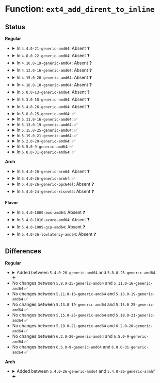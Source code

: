 # Function: <code>ext4_add_dirent_to_inline</code>

## Status
<b>Regular</b>
<ul>
<li>
<details>
<summary>In <code>4.4.0-21-generic-amd64</code>: Absent ❓</summary>

```json
{
  "name": "ext4_add_dirent_to_inline",
  "collision_type": "Unique Static",
  "inline_type": "Selective",
  "funcs": [
    {
      "addr": 18446744071581860624,
      "name": "ext4_add_dirent_to_inline",
      "external": false,
      "loc": "fs/ext4/inline.c:996",
      "file": "fs/ext4/inline.c",
      "inline": "not declared, inlined",
      "caller_inline": [],
      "caller_func": [
        "fs/ext4/inline.c:ext4_try_add_inline_entry",
        "fs/ext4/inline.c:ext4_try_add_inline_entry"
      ]
    }
  ],
  "symbols": [
    {
      "addr": 18446744071581860624,
      "name": "ext4_add_dirent_to_inline.isra.14",
      "section": ".text",
      "bind": "STB_LOCAL",
      "size": 296
    }
  ]
}
```
</details>
</li>
<li>
<details>
<summary>In <code>4.8.0-22-generic-amd64</code>: Absent ❓</summary>

```json
{
  "name": "ext4_add_dirent_to_inline",
  "collision_type": "Unique Static",
  "inline_type": "Selective",
  "funcs": [
    {
      "addr": 18446744071582056416,
      "name": "ext4_add_dirent_to_inline",
      "external": false,
      "loc": "fs/ext4/inline.c:997",
      "file": "fs/ext4/inline.c",
      "inline": "not declared, inlined",
      "caller_inline": [],
      "caller_func": [
        "fs/ext4/inline.c:ext4_try_add_inline_entry",
        "fs/ext4/inline.c:ext4_try_add_inline_entry"
      ]
    }
  ],
  "symbols": [
    {
      "addr": 18446744071582056416,
      "name": "ext4_add_dirent_to_inline.isra.14",
      "section": ".text",
      "bind": "STB_LOCAL",
      "size": 297
    }
  ]
}
```
</details>
</li>
<li>
<details>
<summary>In <code>4.10.0-19-generic-amd64</code>: Absent ❓</summary>

```json
{
  "name": "ext4_add_dirent_to_inline",
  "collision_type": "Unique Static",
  "inline_type": "Selective",
  "funcs": [
    {
      "addr": 18446744071582145504,
      "name": "ext4_add_dirent_to_inline",
      "external": false,
      "loc": "fs/ext4/inline.c:1015",
      "file": "fs/ext4/inline.c",
      "inline": "not declared, inlined",
      "caller_inline": [],
      "caller_func": [
        "fs/ext4/inline.c:ext4_try_add_inline_entry",
        "fs/ext4/inline.c:ext4_try_add_inline_entry"
      ]
    }
  ],
  "symbols": [
    {
      "addr": 18446744071582145504,
      "name": "ext4_add_dirent_to_inline.isra.13",
      "section": ".text",
      "bind": "STB_LOCAL",
      "size": 264
    }
  ]
}
```
</details>
</li>
<li>
<details>
<summary>In <code>4.13.0-16-generic-amd64</code>: Absent ❓</summary>

```json
{
  "name": "ext4_add_dirent_to_inline",
  "collision_type": "Unique Static",
  "inline_type": "Selective",
  "funcs": [
    {
      "addr": 18446744071581965344,
      "name": "ext4_add_dirent_to_inline",
      "external": false,
      "loc": "fs/ext4/inline.c:1018",
      "file": "fs/ext4/inline.c",
      "inline": "not declared, inlined",
      "caller_inline": [],
      "caller_func": [
        "fs/ext4/inline.c:ext4_try_add_inline_entry",
        "fs/ext4/inline.c:ext4_try_add_inline_entry"
      ]
    }
  ],
  "symbols": [
    {
      "addr": 18446744071581965344,
      "name": "ext4_add_dirent_to_inline.isra.12",
      "section": ".text",
      "bind": "STB_LOCAL",
      "size": 256
    }
  ]
}
```
</details>
</li>
<li>
<details>
<summary>In <code>4.15.0-20-generic-amd64</code>: Absent ❓</summary>

```json
{
  "name": "ext4_add_dirent_to_inline",
  "collision_type": "Unique Static",
  "inline_type": "Selective",
  "funcs": [
    {
      "addr": 18446744071582114384,
      "name": "ext4_add_dirent_to_inline",
      "external": false,
      "loc": "fs/ext4/inline.c:1009",
      "file": "fs/ext4/inline.c",
      "inline": "not declared, inlined",
      "caller_inline": [],
      "caller_func": [
        "fs/ext4/inline.c:ext4_try_add_inline_entry",
        "fs/ext4/inline.c:ext4_try_add_inline_entry"
      ]
    }
  ],
  "symbols": [
    {
      "addr": 18446744071582114384,
      "name": "ext4_add_dirent_to_inline.isra.13",
      "section": ".text",
      "bind": "STB_LOCAL",
      "size": 256
    }
  ]
}
```
</details>
</li>
<li>
<details>
<summary>In <code>4.18.0-10-generic-amd64</code>: Absent ❓</summary>

```json
{
  "name": "ext4_add_dirent_to_inline",
  "collision_type": "Unique Static",
  "inline_type": "Selective",
  "funcs": [
    {
      "addr": 18446744071582303312,
      "name": "ext4_add_dirent_to_inline",
      "external": false,
      "loc": "fs/ext4/inline.c:1012",
      "file": "fs/ext4/inline.c",
      "inline": "not declared, inlined",
      "caller_inline": [],
      "caller_func": [
        "fs/ext4/inline.c:ext4_try_add_inline_entry",
        "fs/ext4/inline.c:ext4_try_add_inline_entry"
      ]
    }
  ],
  "symbols": [
    {
      "addr": 18446744071582303312,
      "name": "ext4_add_dirent_to_inline.isra.15",
      "section": ".text",
      "bind": "STB_LOCAL",
      "size": 299
    }
  ]
}
```
</details>
</li>
<li>
<details>
<summary>In <code>5.0.0-13-generic-amd64</code>: Absent ❓</summary>

```json
{
  "name": "ext4_add_dirent_to_inline",
  "collision_type": "Unique Static",
  "inline_type": "Selective",
  "funcs": [
    {
      "addr": 18446744071582401936,
      "name": "ext4_add_dirent_to_inline",
      "external": false,
      "loc": "fs/ext4/inline.c:1015",
      "file": "fs/ext4/inline.c",
      "inline": "not declared, inlined",
      "caller_inline": [],
      "caller_func": [
        "fs/ext4/inline.c:ext4_try_add_inline_entry",
        "fs/ext4/inline.c:ext4_try_add_inline_entry"
      ]
    }
  ],
  "symbols": [
    {
      "addr": 18446744071582401936,
      "name": "ext4_add_dirent_to_inline.isra.15",
      "section": ".text",
      "bind": "STB_LOCAL",
      "size": 299
    }
  ]
}
```
</details>
</li>
<li>
<details>
<summary>In <code>5.3.0-18-generic-amd64</code>: Absent ❓</summary>

```json
{
  "name": "ext4_add_dirent_to_inline",
  "collision_type": "Unique Static",
  "inline_type": "Selective",
  "funcs": [
    {
      "addr": 18446744071582568064,
      "name": "ext4_add_dirent_to_inline",
      "external": false,
      "loc": "fs/ext4/inline.c:1015",
      "file": "fs/ext4/inline.c",
      "inline": "not declared, inlined",
      "caller_inline": [],
      "caller_func": [
        "fs/ext4/inline.c:ext4_try_add_inline_entry",
        "fs/ext4/inline.c:ext4_try_add_inline_entry"
      ]
    }
  ],
  "symbols": [
    {
      "addr": 18446744071582568064,
      "name": "ext4_add_dirent_to_inline.isra.0",
      "section": ".text",
      "bind": "STB_LOCAL",
      "size": 301
    }
  ]
}
```
</details>
</li>
<li>
<details>
<summary>In <code>5.4.0-26-generic-amd64</code>: Absent ❓</summary>

```json
{
  "name": "ext4_add_dirent_to_inline",
  "collision_type": "Unique Static",
  "inline_type": "Selective",
  "funcs": [
    {
      "addr": 18446744071582669008,
      "name": "ext4_add_dirent_to_inline",
      "external": false,
      "loc": "fs/ext4/inline.c:1015",
      "file": "fs/ext4/inline.c",
      "inline": "not declared, inlined",
      "caller_inline": [],
      "caller_func": [
        "fs/ext4/inline.c:ext4_try_add_inline_entry",
        "fs/ext4/inline.c:ext4_try_add_inline_entry"
      ]
    }
  ],
  "symbols": [
    {
      "addr": 18446744071582669008,
      "name": "ext4_add_dirent_to_inline.isra.0",
      "section": ".text",
      "bind": "STB_LOCAL",
      "size": 311
    }
  ]
}
```
</details>
</li>
<li>
<details>
<summary>In <code>5.8.0-25-generic-amd64</code>: ✅</summary>

```c
int ext4_add_dirent_to_inline(handle_t * handle, struct ext4_filename * fname, struct inode * dir, struct inode * inode, struct ext4_iloc * iloc, void * inline_start, int inline_size)
```

```json
{
  "name": "ext4_add_dirent_to_inline",
  "collision_type": "Unique Static",
  "inline_type": "No",
  "funcs": [
    {
      "addr": 18446744071582980128,
      "name": "ext4_add_dirent_to_inline",
      "external": false,
      "loc": "fs/ext4/inline.c:1015",
      "file": "fs/ext4/inline.c",
      "inline": "seen, unknown",
      "caller_inline": [],
      "caller_func": [
        "fs/ext4/inline.c:ext4_try_add_inline_entry",
        "fs/ext4/inline.c:ext4_try_add_inline_entry"
      ]
    }
  ],
  "symbols": [
    {
      "addr": 18446744071582980128,
      "name": "ext4_add_dirent_to_inline",
      "section": ".text",
      "bind": "STB_LOCAL",
      "size": 311
    }
  ]
}
```
</details>
</li>
<li>
<details>
<summary>In <code>5.11.0-16-generic-amd64</code>: ✅</summary>

```c
int ext4_add_dirent_to_inline(handle_t * handle, struct ext4_filename * fname, struct inode * dir, struct inode * inode, struct ext4_iloc * iloc, void * inline_start, int inline_size)
```

```json
{
  "name": "ext4_add_dirent_to_inline",
  "collision_type": "Unique Static",
  "inline_type": "No",
  "funcs": [
    {
      "addr": 18446744071583056704,
      "name": "ext4_add_dirent_to_inline",
      "external": false,
      "loc": "fs/ext4/inline.c:1015",
      "file": "fs/ext4/inline.c",
      "inline": "seen, unknown",
      "caller_inline": [],
      "caller_func": [
        "fs/ext4/inline.c:ext4_try_add_inline_entry",
        "fs/ext4/inline.c:ext4_try_add_inline_entry"
      ]
    }
  ],
  "symbols": [
    {
      "addr": 18446744071583056704,
      "name": "ext4_add_dirent_to_inline",
      "section": ".text",
      "bind": "STB_LOCAL",
      "size": 323
    }
  ]
}
```
</details>
</li>
<li>
<details>
<summary>In <code>5.13.0-19-generic-amd64</code>: ✅</summary>

```c
int ext4_add_dirent_to_inline(handle_t * handle, struct ext4_filename * fname, struct inode * dir, struct inode * inode, struct ext4_iloc * iloc, void * inline_start, int inline_size)
```

```json
{
  "name": "ext4_add_dirent_to_inline",
  "collision_type": "Unique Static",
  "inline_type": "No",
  "funcs": [
    {
      "addr": 18446744071583082784,
      "name": "ext4_add_dirent_to_inline",
      "external": false,
      "loc": "fs/ext4/inline.c:1021",
      "file": "fs/ext4/inline.c",
      "inline": "seen, unknown",
      "caller_inline": [],
      "caller_func": [
        "fs/ext4/inline.c:ext4_try_add_inline_entry",
        "fs/ext4/inline.c:ext4_try_add_inline_entry"
      ]
    }
  ],
  "symbols": [
    {
      "addr": 18446744071583082784,
      "name": "ext4_add_dirent_to_inline",
      "section": ".text",
      "bind": "STB_LOCAL",
      "size": 326
    }
  ]
}
```
</details>
</li>
<li>
<details>
<summary>In <code>5.15.0-25-generic-amd64</code>: ✅</summary>

```c
int ext4_add_dirent_to_inline(handle_t * handle, struct ext4_filename * fname, struct inode * dir, struct inode * inode, struct ext4_iloc * iloc, void * inline_start, int inline_size)
```

```json
{
  "name": "ext4_add_dirent_to_inline",
  "collision_type": "Unique Static",
  "inline_type": "No",
  "funcs": [
    {
      "addr": 18446744071583421808,
      "name": "ext4_add_dirent_to_inline",
      "external": false,
      "loc": "fs/ext4/inline.c:1028",
      "file": "fs/ext4/inline.c",
      "inline": "seen, unknown",
      "caller_inline": [],
      "caller_func": [
        "fs/ext4/inline.c:ext4_try_add_inline_entry",
        "fs/ext4/inline.c:ext4_try_add_inline_entry"
      ]
    }
  ],
  "symbols": [
    {
      "addr": 18446744071583421808,
      "name": "ext4_add_dirent_to_inline",
      "section": ".text",
      "bind": "STB_LOCAL",
      "size": 336
    }
  ]
}
```
</details>
</li>
<li>
<details>
<summary>In <code>5.19.0-21-generic-amd64</code>: ✅</summary>

```c
int ext4_add_dirent_to_inline(handle_t * handle, struct ext4_filename * fname, struct inode * dir, struct inode * inode, struct ext4_iloc * iloc, void * inline_start, int inline_size)
```

```json
{
  "name": "ext4_add_dirent_to_inline",
  "collision_type": "Unique Static",
  "inline_type": "No",
  "funcs": [
    {
      "addr": 18446744071583938464,
      "name": "ext4_add_dirent_to_inline",
      "external": false,
      "loc": "fs/ext4/inline.c:1024",
      "file": "fs/ext4/inline.c",
      "inline": "seen, unknown",
      "caller_inline": [],
      "caller_func": [
        "fs/ext4/inline.c:ext4_try_add_inline_entry",
        "fs/ext4/inline.c:ext4_try_add_inline_entry"
      ]
    }
  ],
  "symbols": [
    {
      "addr": 18446744071583938464,
      "name": "ext4_add_dirent_to_inline",
      "section": ".text",
      "bind": "STB_LOCAL",
      "size": 361
    }
  ]
}
```
</details>
</li>
<li>
<details>
<summary>In <code>6.2.0-20-generic-amd64</code>: ✅</summary>

```c
int ext4_add_dirent_to_inline(handle_t * handle, struct ext4_filename * fname, struct inode * dir, struct inode * inode, struct ext4_iloc * iloc, void * inline_start, int inline_size)
```

```json
{
  "name": "ext4_add_dirent_to_inline",
  "collision_type": "Unique Static",
  "inline_type": "No",
  "funcs": [
    {
      "addr": 18446744071584563600,
      "name": "ext4_add_dirent_to_inline",
      "external": false,
      "loc": "fs/ext4/inline.c:1023",
      "file": "fs/ext4/inline.c",
      "inline": "seen, unknown",
      "caller_inline": [],
      "caller_func": [
        "fs/ext4/inline.c:ext4_try_add_inline_entry",
        "fs/ext4/inline.c:ext4_try_add_inline_entry"
      ]
    }
  ],
  "symbols": [
    {
      "addr": 18446744071584563600,
      "name": "ext4_add_dirent_to_inline",
      "section": ".text",
      "bind": "STB_LOCAL",
      "size": 327
    }
  ]
}
```
</details>
</li>
<li>
<details>
<summary>In <code>6.5.0-9-generic-amd64</code>: ✅</summary>

```c
int ext4_add_dirent_to_inline(handle_t * handle, struct ext4_filename * fname, struct inode * dir, struct inode * inode, struct ext4_iloc * iloc, void * inline_start, int inline_size)
```

```json
{
  "name": "ext4_add_dirent_to_inline",
  "collision_type": "Unique Static",
  "inline_type": "No",
  "funcs": [
    {
      "addr": 18446744071584792544,
      "name": "ext4_add_dirent_to_inline",
      "external": false,
      "loc": "fs/ext4/inline.c:1005",
      "file": "fs/ext4/inline.c",
      "inline": "seen, unknown",
      "caller_inline": [],
      "caller_func": [
        "fs/ext4/inline.c:ext4_try_add_inline_entry",
        "fs/ext4/inline.c:ext4_try_add_inline_entry"
      ]
    }
  ],
  "symbols": [
    {
      "addr": 18446744071584792544,
      "name": "ext4_add_dirent_to_inline",
      "section": ".text",
      "bind": "STB_LOCAL",
      "size": 327
    }
  ]
}
```
</details>
</li>
<li>
<details>
<summary>In <code>6.8.0-31-generic-amd64</code>: ✅</summary>

```c
int ext4_add_dirent_to_inline(handle_t * handle, struct ext4_filename * fname, struct inode * dir, struct inode * inode, struct ext4_iloc * iloc, void * inline_start, int inline_size)
```

```json
{
  "name": "ext4_add_dirent_to_inline",
  "collision_type": "Unique Static",
  "inline_type": "No",
  "funcs": [
    {
      "addr": 18446744071585025408,
      "name": "ext4_add_dirent_to_inline",
      "external": false,
      "loc": "fs/ext4/inline.c:1004",
      "file": "fs/ext4/inline.c",
      "inline": "seen, unknown",
      "caller_inline": [],
      "caller_func": [
        "fs/ext4/inline.c:ext4_try_add_inline_entry",
        "fs/ext4/inline.c:ext4_try_add_inline_entry"
      ]
    }
  ],
  "symbols": [
    {
      "addr": 18446744071585025408,
      "name": "ext4_add_dirent_to_inline",
      "section": ".text",
      "bind": "STB_LOCAL",
      "size": 316
    }
  ]
}
```
</details>
</li>
</ul>
<b>Arch</b>
<ul>
<li>
<details>
<summary>In <code>5.4.0-26-generic-arm64</code>: Absent ❓</summary>

```json
{
  "name": "ext4_add_dirent_to_inline",
  "collision_type": "Unique Static",
  "inline_type": "Selective",
  "funcs": [
    {
      "addr": 18446603336494321824,
      "name": "ext4_add_dirent_to_inline",
      "external": false,
      "loc": "fs/ext4/inline.c:1015",
      "file": "fs/ext4/inline.c",
      "inline": "not declared, inlined",
      "caller_inline": [],
      "caller_func": [
        "fs/ext4/inline.c:ext4_try_add_inline_entry",
        "fs/ext4/inline.c:ext4_try_add_inline_entry"
      ]
    }
  ],
  "symbols": [
    {
      "addr": 18446603336494321824,
      "name": "ext4_add_dirent_to_inline.isra.0",
      "section": ".text",
      "bind": "STB_LOCAL",
      "size": 380
    }
  ]
}
```
</details>
</li>
<li>
<details>
<summary>In <code>5.4.0-26-generic-armhf</code>: ✅</summary>

```c
int ext4_add_dirent_to_inline(handle_t * handle, struct ext4_filename * fname, struct inode * dir, struct inode * inode, struct ext4_iloc * iloc, void * inline_start, int inline_size)
```

```json
{
  "name": "ext4_add_dirent_to_inline",
  "collision_type": "Unique Static",
  "inline_type": "No",
  "funcs": [
    {
      "addr": 3227758024,
      "name": "ext4_add_dirent_to_inline",
      "external": false,
      "loc": "fs/ext4/inline.c:1015",
      "file": "fs/ext4/inline.c",
      "inline": "seen, unknown",
      "caller_inline": [],
      "caller_func": [
        "fs/ext4/inline.c:ext4_try_add_inline_entry",
        "fs/ext4/inline.c:ext4_try_add_inline_entry"
      ]
    }
  ],
  "symbols": [
    {
      "addr": 3227758024,
      "name": "ext4_add_dirent_to_inline",
      "section": ".text",
      "bind": "STB_LOCAL",
      "size": 436
    }
  ]
}
```
</details>
</li>
<li>
<details>
<summary>In <code>5.4.0-26-generic-ppc64el</code>: Absent ❓</summary>

```json
{
  "name": "ext4_add_dirent_to_inline",
  "collision_type": "Unique Static",
  "inline_type": "Selective",
  "funcs": [
    {
      "addr": 13835058055288044624,
      "name": "ext4_add_dirent_to_inline",
      "external": false,
      "loc": "fs/ext4/inline.c:1015",
      "file": "fs/ext4/inline.c",
      "inline": "not declared, inlined",
      "caller_inline": [],
      "caller_func": [
        "fs/ext4/inline.c:ext4_try_add_inline_entry",
        "fs/ext4/inline.c:ext4_try_add_inline_entry"
      ]
    }
  ],
  "symbols": [
    {
      "addr": 13835058055288044624,
      "name": "ext4_add_dirent_to_inline.isra.0",
      "section": ".text",
      "bind": "STB_LOCAL",
      "size": 448
    }
  ]
}
```
</details>
</li>
<li>
<details>
<summary>In <code>5.4.0-24-generic-riscv64</code>: Absent ❓</summary>

```json
{
  "name": "ext4_add_dirent_to_inline",
  "collision_type": "Unique Static",
  "inline_type": "Selective",
  "funcs": [
    {
      "addr": 18446743936273761320,
      "name": "ext4_add_dirent_to_inline",
      "external": false,
      "loc": "fs/ext4/inline.c:1015",
      "file": "fs/ext4/inline.c",
      "inline": "not declared, inlined",
      "caller_inline": [],
      "caller_func": [
        "fs/ext4/inline.c:ext4_try_add_inline_entry",
        "fs/ext4/inline.c:ext4_try_add_inline_entry"
      ]
    }
  ],
  "symbols": [
    {
      "addr": 18446743936273761320,
      "name": "ext4_add_dirent_to_inline.isra.0",
      "section": ".text",
      "bind": "STB_LOCAL",
      "size": 250
    }
  ]
}
```
</details>
</li>
</ul>
<b>Flavor</b>
<ul>
<li>
<details>
<summary>In <code>5.4.0-1009-aws-amd64</code>: Absent ❓</summary>

```json
{
  "name": "ext4_add_dirent_to_inline",
  "collision_type": "Unique Static",
  "inline_type": "Selective",
  "funcs": [
    {
      "addr": 18446744071582637744,
      "name": "ext4_add_dirent_to_inline",
      "external": false,
      "loc": "fs/ext4/inline.c:1015",
      "file": "fs/ext4/inline.c",
      "inline": "not declared, inlined",
      "caller_inline": [],
      "caller_func": [
        "fs/ext4/inline.c:ext4_try_add_inline_entry",
        "fs/ext4/inline.c:ext4_try_add_inline_entry"
      ]
    }
  ],
  "symbols": [
    {
      "addr": 18446744071582637744,
      "name": "ext4_add_dirent_to_inline.isra.0",
      "section": ".text",
      "bind": "STB_LOCAL",
      "size": 311
    }
  ]
}
```
</details>
</li>
<li>
<details>
<summary>In <code>5.4.0-1010-azure-amd64</code>: Absent ❓</summary>

```json
{
  "name": "ext4_add_dirent_to_inline",
  "collision_type": "Unique Static",
  "inline_type": "Selective",
  "funcs": [
    {
      "addr": 18446744071582574912,
      "name": "ext4_add_dirent_to_inline",
      "external": false,
      "loc": "fs/ext4/inline.c:1015",
      "file": "fs/ext4/inline.c",
      "inline": "not declared, inlined",
      "caller_inline": [],
      "caller_func": [
        "fs/ext4/inline.c:ext4_try_add_inline_entry",
        "fs/ext4/inline.c:ext4_try_add_inline_entry"
      ]
    }
  ],
  "symbols": [
    {
      "addr": 18446744071582574912,
      "name": "ext4_add_dirent_to_inline.isra.0",
      "section": ".text",
      "bind": "STB_LOCAL",
      "size": 311
    }
  ]
}
```
</details>
</li>
<li>
<details>
<summary>In <code>5.4.0-1009-gcp-amd64</code>: Absent ❓</summary>

```json
{
  "name": "ext4_add_dirent_to_inline",
  "collision_type": "Unique Static",
  "inline_type": "Selective",
  "funcs": [
    {
      "addr": 18446744071582627600,
      "name": "ext4_add_dirent_to_inline",
      "external": false,
      "loc": "fs/ext4/inline.c:1015",
      "file": "fs/ext4/inline.c",
      "inline": "not declared, inlined",
      "caller_inline": [],
      "caller_func": [
        "fs/ext4/inline.c:ext4_try_add_inline_entry",
        "fs/ext4/inline.c:ext4_try_add_inline_entry"
      ]
    }
  ],
  "symbols": [
    {
      "addr": 18446744071582627600,
      "name": "ext4_add_dirent_to_inline.isra.0",
      "section": ".text",
      "bind": "STB_LOCAL",
      "size": 311
    }
  ]
}
```
</details>
</li>
<li>
<details>
<summary>In <code>5.4.0-26-lowlatency-amd64</code>: Absent ❓</summary>

```json
{
  "name": "ext4_add_dirent_to_inline",
  "collision_type": "Unique Static",
  "inline_type": "Selective",
  "funcs": [
    {
      "addr": 18446744071582710736,
      "name": "ext4_add_dirent_to_inline",
      "external": false,
      "loc": "fs/ext4/inline.c:1015",
      "file": "fs/ext4/inline.c",
      "inline": "not declared, inlined",
      "caller_inline": [],
      "caller_func": [
        "fs/ext4/inline.c:ext4_try_add_inline_entry",
        "fs/ext4/inline.c:ext4_try_add_inline_entry"
      ]
    }
  ],
  "symbols": [
    {
      "addr": 18446744071582710736,
      "name": "ext4_add_dirent_to_inline.isra.0",
      "section": ".text",
      "bind": "STB_LOCAL",
      "size": 311
    }
  ]
}
```
</details>
</li>
</ul>

## Differences
<b>Regular</b>
<ul>
<li>
<details>
<summary>Added between <code>5.4.0-26-generic-amd64</code> and <code>5.8.0-25-generic-amd64</code> ➕</summary>

```c
int ext4_add_dirent_to_inline(handle_t * handle, struct ext4_filename * fname, struct inode * dir, struct inode * inode, struct ext4_iloc * iloc, void * inline_start, int inline_size)
```
</details>
</li>
<li>
No changes between <code>5.8.0-25-generic-amd64</code> and <code>5.11.0-16-generic-amd64</code> ✅
</li>
<li>
No changes between <code>5.11.0-16-generic-amd64</code> and <code>5.13.0-19-generic-amd64</code> ✅
</li>
<li>
No changes between <code>5.13.0-19-generic-amd64</code> and <code>5.15.0-25-generic-amd64</code> ✅
</li>
<li>
No changes between <code>5.15.0-25-generic-amd64</code> and <code>5.19.0-21-generic-amd64</code> ✅
</li>
<li>
No changes between <code>5.19.0-21-generic-amd64</code> and <code>6.2.0-20-generic-amd64</code> ✅
</li>
<li>
No changes between <code>6.2.0-20-generic-amd64</code> and <code>6.5.0-9-generic-amd64</code> ✅
</li>
<li>
No changes between <code>6.5.0-9-generic-amd64</code> and <code>6.8.0-31-generic-amd64</code> ✅
</li>
</ul>
<b>Arch</b>
<ul>
<li>
<details>
<summary>Added between <code>5.4.0-26-generic-amd64</code> and <code>5.4.0-26-generic-armhf</code> ➕</summary>

```c
int ext4_add_dirent_to_inline(handle_t * handle, struct ext4_filename * fname, struct inode * dir, struct inode * inode, struct ext4_iloc * iloc, void * inline_start, int inline_size)
```
</details>
</li>
</ul>
